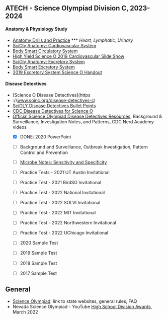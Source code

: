 ## ATECH - Science Olympiad Division C, 2023-2024


#### Anatomy & Physiology Study
- [Anatomy Drills and Practice](https://bcs.wiley.com/he-bcs/Books?action=mininav&bcsId=6205&itemId=0470565101&assetId=240907&resourceId=23657&newwindow=true)
  *** <i>Heart, Lymphatic, Urinary</i>
- [SciOly Anatomy: Cardiovascular System](https://scioly.org/wiki/index.php/Anatomy/Cardiovascular_System)
- [Body Smart Circulatory System](https://www.getbodysmart.com/circulatory-system/)
- [High Yield Science O 2019 Cardiovascular Slide Show](https://slideplayer.com/slide/4767275/)
- [SciOly Anatomy: Excretory System](https://scioly.org/wiki/index.php/Anatomy/Excretory_System)
- [Body Smart Excretory System](https://www.getbodysmart.com/urinary-system/)
- [2019 Excretory System Science O Handout](https://www.soinc.org/sites/default/files/uploaded_files/5_19_EXCRETORY_SYSTEM.pdf)

#### Disease Detectives
- [Science O Disease Detectives](https
- ://www.soinc.org/disease-detectives-c)
- [SciOLY Disease Detectives Bullet Points](https://scioly.org/wiki/index.php/Disease_Detectives)
- [CDC Disease Detectives for Science O](https://www.cdc.gov/careerpaths/diseasedetectives/index.html)
- [Official Science Olympiad Disease Detectives Resources](https://www.soinc.org/disease-detectives-c), Background & Surveillance, Investigation Notes, and Patterns, CDC Nerd Academy videos
  - [x] DONE: 2020 PowerPoint
  - [ ] Background and Surveillance, Outbreak Investigation, Pattern Control and Prevention
  - [ ] [Microbe Notes: Sensitivity and Specificity](https://microbenotes.com/sensitivity-specificity-false-positive-false-negative/)
  - [ ] Practice Tests - 2021 UT Austin Invitational
  - [ ] Practice Test - 2021 BirdSO Invitational
  - [ ] Practice Test - 2022 National Invitational
  - [ ] Practice Test - 2022 SOLVI Invitational
  - [ ] Practice Test - 2022 MIT Invitational
  - [ ] Practice Test - 2022 Northwestern Invitational
  - [ ] Practice Test - 2022 UChicago Invitational
  - [ ] 2020 Sample Test
  - [ ] 2019 Sample Test 
  - [ ] 2018 Sample Test
  - [ ] 2017 Sample Test 



## General
- [Science Olympiad](https://www.soinc.org): link to state websites, general rules, FAQ
- Nevada Science Olympiad - YouTube [High School Division Awards](https://youtu.be/ebq0a__sUOk), March 2022 








